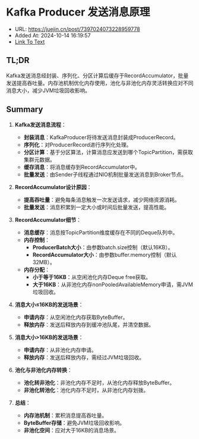 # Kafka Producer 发送消息原理 
- URL: https://juejin.cn/post/7397024073228959778
- Added At: 2024-10-14 16:19:57
- [Link To Text](2024-10-14-kafka-producer-发送消息原理_raw.md)

## TL;DR
Kafka发送消息经封装、序列化、分区计算后缓存于RecordAccumulator，批量发送提高吞吐量。内存池机制优化内存使用，池化与非池化内存灵活转换应对不同消息大小，减少JVM垃圾回收影响。

## Summary
1. **Kafka发送消息流程**：
   - **封装消息**：KafkaProducer将待发送消息封装成ProducerRecord。
   - **序列化**：对ProducerRecord进行序列化处理。
   - **分区计算**：基于分区算法，计算消息应发送到哪个TopicPartition，需获取集群元数据。
   - **缓存消息**：将消息缓存到RecordAccumulator中。
   - **批量发送**：由Sender子线程通过NIO机制批量发送消息到Broker节点。

2. **RecordAccumulator设计原因**：
   - **提高吞吐量**：避免每条消息触发一次发送请求，减少网络资源消耗。
   - **批量发送**：消息积累到一定大小或时间后批量发送，提高性能。

3. **RecordAccumulator细节**：
   - **消息缓存**：消息按TopicPartition维度缓存在不同的Deque<ProducerBatch>队列中。
   - **内存控制**：
     - **ProducerBatch大小**：由参数batch.size控制（默认16KB）。
     - **RecordAccumulator大小**：由参数buffer.memory控制（默认32MB）。
   - **内存分配**：
     - **小于等于16KB**：从空闲池化内存Deque<ByteBuffer> free获取。
     - **大于16KB**：从非池化内存nonPooledAvailableMemory申请，需JVM垃圾回收。

4. **消息大小≤16KB的发送场景**：
   - **申请内存**：从空闲池化内存获取ByteBuffer。
   - **释放内存**：发送后释放内存到缓冲池队尾，并清空数据。

5. **消息大小>16KB的发送场景**：
   - **申请内存**：从非池化内存申请。
   - **释放内存**：发送后释放内存，需经过JVM垃圾回收。

6. **池化与非池化内存转换**：
   - **池化转非池化**：非池化内存不足时，从池化内存释放ByteBuffer。
   - **非池化转池化**：池化内存不足时，从非池化内存划拨。

7. **总结**：
   - **内存池机制**：累积消息提高吞吐量。
   - **ByteBuffer存储**：避免JVM垃圾回收影响。
   - **非池化空间**：应对大于16KB的消息场景。
